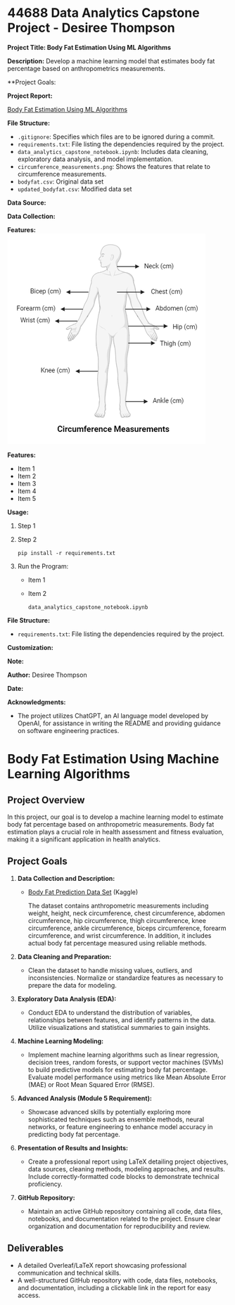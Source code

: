 # 44688 Data Analytics Capstone Project - Desiree Thompson

**Project Title: Body Fat Estimation Using ML Algorithms**

**Description:**
Develop a machine learning model that estimates body fat percentage based on anthropometrics measurements. 

**Project Goals:
   

**Project Report:**

[Body Fat Estimation Using ML Algorithms](https://www.overleaf.com/read/zbrdqhmnqgvt#574be8)


**File Structure:**

- `.gitignore`: Specifies which files are to be ignored during a commit. 
- `requirements.txt`: File listing the dependencies required by the project.
- `data_analytics_capstone_notebook.ipynb`: Includes data cleaning, exploratory data analysis, and model implementation.
- `circumference_measurements.png`: Shows the features that relate to circumference measurements.
- `bodyfat.csv`: Original data set
- `updated_bodyfat.csv`: Modified data set


**Data Source:**




**Data Collection:**


**Features:**
![Circumference Measurements](https://github.com/DesireeEDU/44688-Data-Analytics-Capstone-Project-Desiree-Thompson/blob/main/Circumference%20Measurements.png)

**Features:**

- Item 1
- Item 2
- Item 3
- Item 4
- Item 5

**Usage:**

1. Step 1

2. Step 2

   ```
   pip install -r requirements.txt
   ```

3. Run the Program:

   - Item 1
   - Item 2

     ```
     data_analytics_capstone_notebook.ipynb
     ```


**File Structure:**

- `requirements.txt`: File listing the dependencies required by the project.

**Customization:**


**Note:**

**Author:**
Desiree Thompson

**Date:**

**Acknowledgments:**

- The project utilizes ChatGPT, an AI language model developed by OpenAI, for assistance in writing the README and providing guidance on software engineering practices.

# Body Fat Estimation Using Machine Learning Algorithms

## Project Overview

In this project, our goal is to develop a machine learning model to estimate body fat percentage based on anthropometric measurements. Body fat estimation plays a crucial role in health assessment and fitness evaluation, making it a significant application in health analytics.

## Project Goals

1. **Data Collection and Description:**
   - [Body Fat Prediction Data Set](https://www.kaggle.com/datasets/fedesoriano/body-fat-prediction-dataset)  (Kaggle)

      The dataset contains anthropometric measurements including weight, height, neck circumference, chest circumference, abdomen circumference, hip circumference, thigh circumference, knee circumference, ankle circumference, biceps circumference, forearm circumference, and wrist circumference. In addition, it           includes actual body fat percentage measured using reliable methods.



3. **Data Cleaning and Preparation:**
   - Clean the dataset to handle missing values, outliers, and inconsistencies. Normalize or standardize features as necessary to prepare the data for modeling.

4. **Exploratory Data Analysis (EDA):**
   - Conduct EDA to understand the distribution of variables, relationships between features, and identify patterns in the data. Utilize visualizations and statistical summaries to gain insights.

5. **Machine Learning Modeling:**
   - Implement machine learning algorithms such as linear regression, decision trees, random forests, or support vector machines (SVMs) to build predictive models for estimating body fat percentage. Evaluate model performance using metrics like Mean Absolute Error (MAE) or Root Mean Squared Error (RMSE).

6. **Advanced Analysis (Module 5 Requirement):**
   - Showcase advanced skills by potentially exploring more sophisticated techniques such as ensemble methods, neural networks, or feature engineering to enhance model accuracy in predicting body fat percentage.

7. **Presentation of Results and Insights:**
   - Create a professional report using LaTeX detailing project objectives, data sources, cleaning methods, modeling approaches, and results. Include correctly-formatted code blocks to demonstrate technical proficiency.

8. **GitHub Repository:**
   - Maintain an active GitHub repository containing all code, data files, notebooks, and documentation related to the project. Ensure clear organization and documentation for reproducibility and review.

## Deliverables

- A detailed Overleaf/LaTeX report showcasing professional communication and technical skills.
- A well-structured GitHub repository with code, data files, notebooks, and documentation, including a clickable link in the report for easy access.

